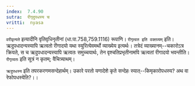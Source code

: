 ```yaml
---
index:  7.4.90
sutra:  रीगृदुपधस्य च
vritti:  nyasa
---
```


`वरीवृत्यते` इत्यादीनि वृतिवृधिनृतीनां (धा.पा.758,759.1116) रूपाणि। `रीगृत्वत इति वक्तव्यम्` इति। ऋदुपधादन्यस्यापि ऋत्वतो रीगादयो यथा स्युरित्येवमर्थो व्याख्येय इत्यर्थः। तत्रेदं व्याख्यानम्--चकारोऽत्र क्रियते, स च ऋदुपधादन्यस्यापि ऋत्वतः समुच्चयार्थः, तेन वृश्चतिप्रभृतीनामपि ऋत्वतां रीगादयो भवन्तीति।
`रीगृत्वतः` इति सूत्रं न कृतम्; वैचित्र्याथम्।

`ऋदुपधस्य` इति तपरकरणमसन्देहार्थम्। उकारे परतो यणादेशे कृते सन्देहः स्यात्--किमृकारोपधस्य? अथ वा रेफोपधस्येति?।।

